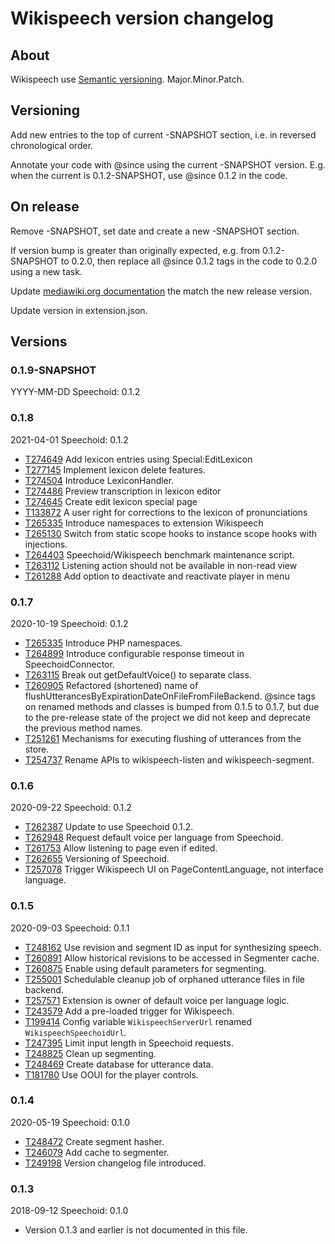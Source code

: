 # Wikispeech version changelog

## About

Wikispeech use [Semantic versioning](https://semver.org/). Major.Minor.Patch.

## Versioning

Add new entries to the top of current -SNAPSHOT section,
i.e. in reversed chronological order.

Annotate your code with @since using the current -SNAPSHOT version.
E.g. when the current is 0.1.2-SNAPSHOT, use @since 0.1.2 in the code.

## On release

Remove -SNAPSHOT, set date and create a new -SNAPSHOT section.

If version bump is greater than originally expected,
e.g. from 0.1.2-SNAPSHOT to 0.2.0,
then replace all @since 0.1.2 tags in the code to 0.2.0 using a new task.

Update [mediawiki.org documentation](https://www.mediawiki.org/wiki/Extension:Wikispeech)
the match the new release version.

Update version in extension.json.

## Versions

### 0.1.9-SNAPSHOT
YYYY-MM-DD
Speechoid: 0.1.2

### 0.1.8
2021-04-01
Speechoid: 0.1.2

* [T274649](https://phabricator.wikimedia.org/T274649) Add lexicon entries using Special:EditLexicon
* [T277145](https://phabricator.wikimedia.org/T277145) Implement lexicon delete features.
* [T274504](https://phabricator.wikimedia.org/T274504) Introduce LexiconHandler.
* [T274486](https://phabricator.wikimedia.org/T274486) Preview transcription in lexicon editor
* [T274645](https://phabricator.wikimedia.org/T274645) Create edit lexicon special page
* [T133872](https://phabricator.wikimedia.org/T133872) A user right for corrections to the lexicon of pronunciations
* [T265335](https://phabricator.wikimedia.org/T265335) Introduce namespaces to extension Wikispeech
* [T265130](https://phabricator.wikimedia.org/T265130) Switch from static scope hooks to instance scope hooks with injections.
* [T264403](https://phabricator.wikimedia.org/T264403) Speechoid/Wikispeech benchmark maintenance script.
* [T263112](https://phabricator.wikimedia.org/T263112) Listening action should not be available in non-read view
* [T261288](https://phabricator.wikimedia.org/T261288) Add option to deactivate and reactivate player in menu

### 0.1.7
2020-10-19
Speechoid: 0.1.2

* [T265335](https://phabricator.wikimedia.org/T265335) Introduce PHP namespaces.
* [T264899](https://phabricator.wikimedia.org/T264899) Introduce configurable response timeout in SpeechoidConnector.
* [T263115](https://phabricator.wikimedia.org/T263115) Break out getDefaultVoice() to separate class.
* [T260905](https://phabricator.wikimedia.org/T260905) Refactored (shortened) name of flushUtterancesByExpirationDateOnFileFromFileBackend.
  @since tags on renamed methods and classes is bumped from 0.1.5 to 0.1.7,
  but due to the pre-release state of the project
  we did not keep and deprecate the previous method names.
* [T251261](https://phabricator.wikimedia.org/T251261) Mechanisms for executing flushing of utterances from the store.
* [T254737](https://phabricator.wikimedia.org/T254737) Rename APIs to wikispeech-listen and wikispeech-segment.

### 0.1.6
2020-09-22
Speechoid: 0.1.2

* [T262387](https://phabricator.wikimedia.org/T262387) Update to use Speechoid 0.1.2.
* [T262948](https://phabricator.wikimedia.org/T262948) Request default voice per language from Speechoid.
* [T261753](https://phabricator.wikimedia.org/T261753) Allow listening to page even if edited.
* [T262655](https://phabricator.wikimedia.org/T262655) Versioning of Speechoid.
* [T257078](https://phabricator.wikimedia.org/T257078) Trigger Wikispeech UI on PageContentLanguage, not interface language.

### 0.1.5
2020-09-03
Speechoid: 0.1.1

* [T248162](https://phabricator.wikimedia.org/T248162) Use revision and segment ID as input for synthesizing speech.
* [T260891](https://phabricator.wikimedia.org/T260891) Allow historical revisions to be accessed in Segmenter cache.
* [T260875](https://phabricator.wikimedia.org/T260875) Enable using default parameters for segmenting.
* [T255001](https://phabricator.wikimedia.org/T255001) Schedulable cleanup job of orphaned utterance files in file backend.
* [T257571](https://phabricator.wikimedia.org/T257571) Extension is owner of default voice per language logic.
* [T243579](https://phabricator.wikimedia.org/T243579) Add a pre-loaded trigger for Wikispeech.
* [T199414](https://phabricator.wikimedia.org/T199414) Config variable `WikispeechServerUrl` renamed `WikispeechSpeechoidUrl`.
* [T247395](https://phabricator.wikimedia.org/T247395) Limit input length in Speechoid requests.
* [T248825](https://phabricator.wikimedia.org/T248825) Clean up segmenting.
* [T248469](https://phabricator.wikimedia.org/T248469) Create database for utterance data.
* [T181780](https://phabricator.wikimedia.org/T181780) Use OOUI for the player controls.

### 0.1.4
2020-05-19
Speechoid: 0.1.0

* [T248472](https://phabricator.wikimedia.org/T248472) Create segment hasher.
* [T246079](https://phabricator.wikimedia.org/T246079) Add cache to segmenter.
* [T249198](https://phabricator.wikimedia.org/T249198) Version changelog file introduced.

### 0.1.3
2018-09-12
Speechoid: 0.1.0

* Version 0.1.3 and earlier is not documented in this file.
